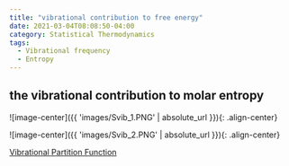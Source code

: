 ```yaml
---
title: "vibrational contribution to free energy"
date: 2021-03-04T08:08:50-04:00
category: Statistical Thermodynamics
tags:
  - Vibrational frequency
  - Entropy
---
```


## the vibrational contribution to molar entropy


![image-center]({{ 'images/Svib_1.PNG' | absolute_url }}){: .align-center}


![image-center]({{ 'images/Svib_2.PNG' | absolute_url }}){: .align-center}



[Vibrational Partition Function](https://chem.libretexts.org/Bookshelves/Physical_and_Theoretical_Chemistry_Textbook_Maps/Book%3A_Statistical_Thermodynamics_(Jeschke)/07%3A_Partition_Functions_of_Gases/7.05%3A_Vibrational_Partition_Function)  


